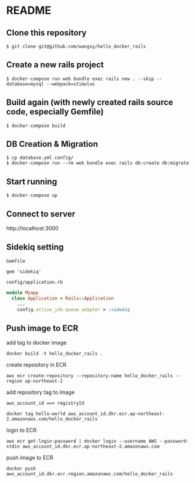 # README

## Clone this repository

```
$ git clone git@github.com/wangsy/hello_docker_rails
```

## Create a new rails project

```
$ docker-compose run web bundle exec rails new . --skip --database=mysql --webpack=stimulus
```

## Build again (with newly created rails source code, especially Gemfile)

```
$ docker-compose build
```

## DB Creation & Migration

```
$ cp database.yml config/
$ docker-compose run --rm web bundle exec rails db:create db:migrate
```

## Start running

```
$ docker-compose up
```
## Connect to server

http://localhost:3000

## Sidekiq setting

`Gemfile`
```
gem 'sidekiq'
```

`config/application.rb`

```ruby
module Myapp
  class Application < Rails::Application
    ...
    config.active_job.queue_adapter = :sidekiq
```

## Push image to ECR

add tag to docker image
```
docker build -t hello_docker_rails .
```

create repository in ECR
```
aws ecr create-repository --repository-name hello_docker_rails --region ap-northeast-2
```

add repository tag to image
```
aws_account_id ==> registryId

docker tag hello-world aws_account_id.dkr.ecr.ap-northeast-2.amazonaws.com/hello_docker_rails
```

login to ECR
```
aws ecr get-login-password | docker login --username AWS --password-stdin aws_account_id.dkr.ecr.ap-northeast-2.amazonaws.com
```

push image to ECR
```
docker push aws_account_id.dkr.ecr.region.amazonaws.com/hello_docker_rails
```